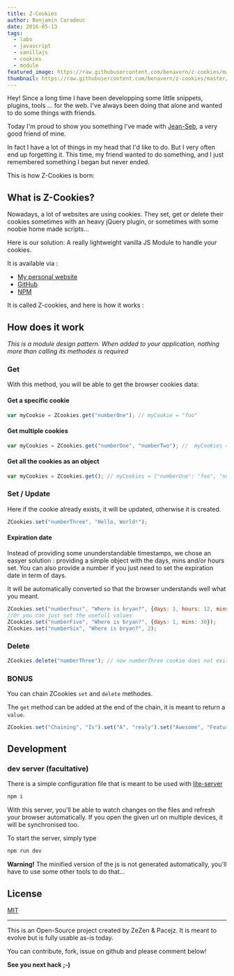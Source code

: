 ```yaml
---
title: Z-Cookies
author: Benjamin Caradeuc
date: 2016-05-13
tags:
  - labo
  - javascript
  - vanillajs
  - cookies
  - module
featured_image: https://raw.githubusercontent.com/benavern/z-cookies/master/banner.png
thumbnail: https://raw.githubusercontent.com/benavern/z-cookies/master/banner.png
---
```


Hey! Since a long time I have been developping some little snippets, plugins, tools ... for the web. I've always been doing that alone and wanted to do some things with friends.

Today I'm proud to show you something I've made with [Jean-Seb](https://github.com/pacejz/), a very good friend of mine.

In fact I have a lot of things in my head that I'd like to do. But I very often end up forgetting it. This time, my friend wanted to do something, and I just remembered something I began but never ended.

This is how Z-Cookies is born:

## What is Z-Cookies?

Nowadays, a lot of websites are using cookies. They set, get or delete their cookies sometimes with an heavy jQuery plugin, or sometimes with some noobie home made scripts...

Here is our solution: A really lightweight vanilla JS Module to handle your cookies.

It is available via :

* [My personal website](http://benavern.github.io/z-cookies)
* [GitHub](http://github.com/benavern/z-cookies)
* [NPM](https://www.npmjs.com/package/z-cookies)

It is called Z-cookies, and here is how it works :

## How does it work

_This is a module design pattern. When added to your application, nothing more than calling its methodes is required_

### Get

With this method, you will be able to get the browser cookies data:

#### Get a specific cookie

```javascript
var myCookie = ZCookies.get("numberOne"); // myCookie = "foo"
```

#### Get multiple cookies

```javascript
var myCookies = ZCookies.get("numberOne", "numberTwo"); //  myCookies = {"numberOne": "foo", "numberTwo" : "bar"}
```

#### Get all the cookies as an object

```javascript
var myCookies = ZCookies.get(); // myCookies = {"numberOne": "foo", "numberTwo" : "bar"}
```

### Set / Update

Here if the cookie already exists, it will be updated, otherwise it is created.

```javascript
ZCookies.set("numberThree", "Hello, World!");
```

#### Expiration date

Instead of providing some ununderstandable timestamps, we chose an easyer solution : providing a simple object with the days, mins and/or hours set. You can also provide a number if you just need to set the expiration date in term of days.

It will be automatically converted so that the browser understands well what you meant.

```javascript
ZCookies.set("numberFour", "Where is bryan?", {days: 1, hours: 12, mins: 30});
//Or you can just set the usefull values
ZCookies.set("numberFive", "Where is bryan?", {days: 1, mins: 30});
ZCookies.set("numberSix", "Where is bryan?", 2);
```

### Delete

```javascript
ZCookies.delete("numberThree"); // now numberThree cookie does not exist anymore.
```

### BONUS

You can chain ZCookies `set` and `delete` methodes.

The `get` method can be added at the end of the chain, it is meant to return a `value`.

```javascript
ZCookies.set("Chaining", "Is").set("A", "realy").set("Awesome", "Feature").delete("A").get(); // {"Chaining": "Is", "Awesome": "Feature"}
```

## Development

### dev server (facultative)

There is a simple configuration file that is meant to be used with [lite-server](https://github.com/johnpapa/lite-server)

```bash
npm i
```

With this server, you'll be able to watch changes on the files and refresh your browser automatically. If you open the given url on multiple devices, it will be synchronised too.

To start the server, simply type

```bash
npm run dev
```

**Warning!**  The minified version of the js is not generated automatically, you'll have to use some other tools to do that...

## License

[MIT](http://benavern.github.io/MIT/#name=Benjamin%20%26%20Jean-Sebastien)

---

This is an Open-Source project created by ZeZen & Pacejz. It is meant to evolve but is fully usable as-is today.

You can contribute, fork, issue on github and please comment below!

__See you next hack ;-)__
